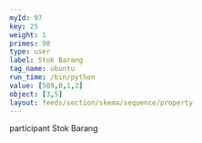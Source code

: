 ```yaml
---
myId: 97
key: 25
weight: 1
primes: 90
type: user
label: Stok Barang
tag_name: ubuntu
run_time: /bin/python
value: [509,0,1,2]
object: [3,5]
layout: feeds/section/skema/sequence/property
---
```

participant Stok Barang
